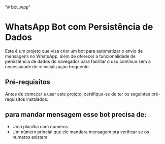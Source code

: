 "# bot_wpp" 
# WhatsApp Bot com Persistência de Dados

Este é um projeto que visa criar um bot para automatizar o envio de mensagens no WhatsApp, além de oferecer a funcionalidade de persistência de dados do navegador para facilitar o uso contínuo sem a necessidade de reinicialização frequente.

## Pré-requisitos

Antes de começar a usar este projeto, certifique-se de ter os seguintes pré-requisitos instalados:

para mandar mensagem esse bot precisa de:
- 
- Uma planilha com números 
- Um número princial que ele mandara mensagem pra verificar se os numeros existem
  
